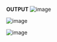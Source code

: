 **OUTPUT**
![image](https://user-images.githubusercontent.com/101039003/168284667-75a3b8e0-e323-4ffb-8e36-1ae3470e22fb.png)

![image](https://user-images.githubusercontent.com/101039003/168285066-e2eddbe9-a882-41c0-ad9e-66c66ce04b1b.png)

![image](https://user-images.githubusercontent.com/101039003/168285366-a6fee242-1e6e-4bb4-be7d-4b0915a12169.png)
